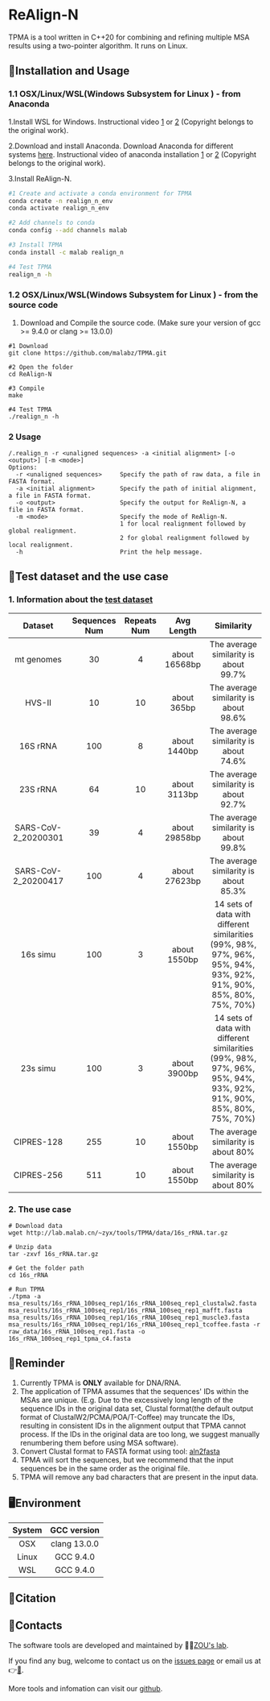 # ReAlign-N

TPMA is a tool written in C++20 for combining and refining multiple MSA results using a two-pointer algorithm. It runs on Linux.

## 🔨Installation and Usage

### 1.1 OSX/Linux/WSL(Windows Subsystem for Linux ) - from Anaconda
1.Install WSL for Windows. Instructional video [1](https://www.youtube.com/watch?v=X-DHaQLrBi8&t=5s) or [2](http://lab.malab.cn/%7Etfr/1.mp4) (Copyright belongs to the original work).

2.Download and install Anaconda. Download Anaconda for different systems [here](https://www.anaconda.com/products/distribution#Downloads). Instructional video of anaconda installation [1](https://www.youtube.com/watch?v=AshsPB3KT-E) or [2](http://lab.malab.cn/%7Etfr/Install_anaconda_in_Linux.mp4) (Copyright belongs to the original work).

3.Install ReAlign-N.
```bash
#1 Create and activate a conda environment for TPMA
conda create -n realign_n_env
conda activate realign_n_env

#2 Add channels to conda
conda config --add channels malab

#3 Install TPMA
conda install -c malab realign_n

#4 Test TPMA
realign_n -h
```

### 1.2 OSX/Linux/WSL(Windows Subsystem for Linux ) - from the source code

1. Download and Compile the source code. (Make sure your version of gcc >= 9.4.0 or clang >= 13.0.0)
```shell
#1 Download
git clone https://github.com/malabz/TPMA.git

#2 Open the folder
cd ReAlign-N

#3 Compile
make

#4 Test TPMA
./realign_n -h
```

### 2 Usage
```
/.realign_n -r <unaligned sequences> -a <initial alignment> [-o <output>] [-m <mode>]
Options:
  -r <unaligned sequences>     Specify the path of raw data, a file in FASTA format.
  -a <initial alignment>       Specify the path of initial alignment, a file in FASTA format.
  -o <output>                  Specify the output for ReAlign-N, a file in FASTA format.
  -m <mode>                    Specify the mode of ReAlign-N.
                               1 for local realignment followed by global realignment.
                               2 for global realignment followed by local realignment.
  -h                           Print the help message.
```

## 🔬Test dataset and the use case
### 1. Information about the [test dataset](https://github.com/malabz/TPMA/tree/main/data)

Dataset|Sequences Num|Repeats Num|Avg Length|Similarity
:---:|:---:|:---:|:---:|:---:
mt genomes|30|4|about 16568bp|The average similarity is about 99.7%
HVS-II|10|10|about 365bp|The average similarity is about 98.6%
16S rRNA|100|8|about 1440bp|The average similarity is about 74.6%
23S rRNA|64|10|about 3113bp|The average similarity is about 92.7%
SARS-CoV-2_20200301|39|4|about 29858bp|The average similarity is about 99.8%
SARS-CoV-2_20200417|100|4|about 27623bp|The average similarity is about 85.3%
16s simu|100|3|about 1550bp|14 sets of data with different similarities (99%, 98%, 97%, 96%, 95%, 94%, 93%, 92%, 91%, 90%, 85%, 80%, 75%, 70%)
23s simu|100|3|about 3900bp|14 sets of data with different similarities (99%, 98%, 97%, 96%, 95%, 94%, 93%, 92%, 91%, 90%, 85%, 80%, 75%, 70%)
CIPRES-128|255|10|about 1550bp|The average similarity is about 80%
CIPRES-256|511|10|about 1550bp|The average similarity is about 80%


### 2. The use case
```shell
# Download data
wget http://lab.malab.cn/~zyx/tools/TPMA/data/16s_rRNA.tar.gz

# Unzip data
tar -zxvf 16s_rRNA.tar.gz

# Get the folder path
cd 16s_rRNA

# Run TPMA
./tpma -a msa_results/16s_rRNA_100seq_rep1/16s_rRNA_100seq_rep1_clustalw2.fasta msa_results/16s_rRNA_100seq_rep1/16s_rRNA_100seq_rep1_mafft.fasta msa_results/16s_rRNA_100seq_rep1/16s_rRNA_100seq_rep1_muscle3.fasta msa_results/16s_rRNA_100seq_rep1/16s_rRNA_100seq_rep1_tcoffee.fasta -r raw_data/16s_rRNA_100seq_rep1.fasta -o 16s_rRNA_100seq_rep1_tpma_c4.fasta 
```
## 📍Reminder
1. Currently TPMA is **ONLY** available for DNA/RNA. 
2. The application of TPMA assumes that the sequences' IDs within the MSAs are unique.
(E.g. Due to the excessively long length of the sequence IDs in the original data set, Clustal format(the default output format of ClustalW2/PCMA/POA/T-Coffee) may truncate the IDs, resulting in consistent IDs in the alignment output that TPMA cannot process. If the IDs in the original data are too long, we suggest manually renumbering them before using MSA software).
3. Convert Clustal format to FASTA format using tool: [aln2fasta](https://github.com/malabz/MSATOOLS/tree/main/format-converter)
4. TPMA will sort the sequences, but we recommend that the input sequences be in the same order as the original file.
5. TPMA will remove any bad characters that are present in the input data.

## 🖥️Environment
System|GCC version
:---:|:---:
OSX|clang 13.0.0
Linux|GCC 9.4.0
WSL|GCC 9.4.0

## 🔖Citation


## 👋Contacts
The software tools are developed and maintained by 🧑‍🏫[ZOU's lab](http://lab.malab.cn/~zq/en/index.html).

If you find any bug, welcome to contact us on the [issues page](https://github.com/malabz/TPMA/issues) or email us at 👉[📩](zhai1xiao@gmail.com).

More tools and infomation can visit our [github](https://github.com/malabz).
